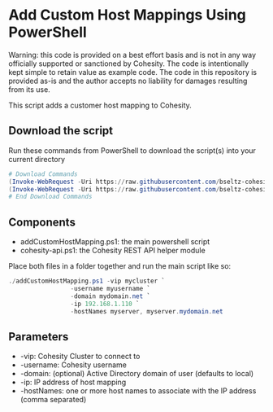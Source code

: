 # Add Custom Host Mappings Using PowerShell

Warning: this code is provided on a best effort basis and is not in any way officially supported or sanctioned by Cohesity. The code is intentionally kept simple to retain value as example code. The code in this repository is provided as-is and the author accepts no liability for damages resulting from its use.

This script adds a customer host mapping to Cohesity.

## Download the script

Run these commands from PowerShell to download the script(s) into your current directory

```powershell
# Download Commands
(Invoke-WebRequest -Uri https://raw.githubusercontent.com/bseltz-cohesity/scripts/master/powershell/addCustomHostMapping/addCustomHostMapping.ps1).content | Out-File addCustomHostMapping.ps1; (Get-Content addCustomHostMapping.ps1) | Set-Content addCustomHostMapping.ps1
(Invoke-WebRequest -Uri https://raw.githubusercontent.com/bseltz-cohesity/scripts/master/powershell/addCustomHostMapping/cohesity-api.ps1).content | Out-File cohesity-api.ps1; (Get-Content cohesity-api.ps1) | Set-Content cohesity-api.ps1
# End Download Commands
```

## Components

* addCustomHostMapping.ps1: the main powershell script
* cohesity-api.ps1: the Cohesity REST API helper module

Place both files in a folder together and run the main script like so:

```powershell
./addCustomHostMapping.ps1 -vip mycluster `
                 -username myusername `
                 -domain mydomain.net `
                 -ip 192.168.1.110 `
                 -hostNames myserver, myserver.mydomain.net
```

## Parameters

* -vip: Cohesity Cluster to connect to
* -username: Cohesity username
* -domain: (optional) Active Directory domain of user (defaults to local)
* -ip: IP address of host mapping
* -hostNames: one or more host names to associate with the IP address (comma separated)

